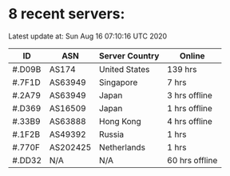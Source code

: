 # 8 recent servers:

Latest update at: Sun Aug 16 07:10:16 UTC 2020

| ID | ASN | Server Country | Online |
| -- | --- | -------------- | ------ |
| #.D09B | AS174 | United States | 139 hrs |
| #.7F1D | AS63949 | Singapore | 7 hrs |
| #.2A79 | AS63949 | Japan | 3 hrs offline |
| #.D369 | AS16509 | Japan | 1 hrs offline |
| #.33B9 | AS63888 | Hong Kong | 4 hrs offline |
| #.1F2B | AS49392 | Russia | 1 hrs |
| #.770F | AS202425 | Netherlands | 1 hrs |
| #.DD32 | N/A | N/A | 60 hrs offline |

